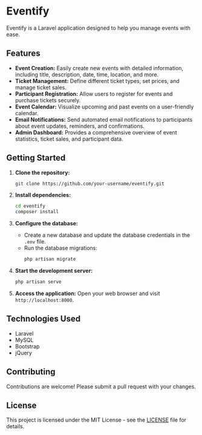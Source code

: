 # Eventify

Eventify is a Laravel application designed to help you manage events with ease. 

## Features

* **Event Creation:** Easily create new events with detailed information, including title, description, date, time, location, and more.
* **Ticket Management:** Define different ticket types, set prices, and manage ticket sales.
* **Participant Registration:** Allow users to register for events and purchase tickets securely.
* **Event Calendar:** Visualize upcoming and past events on a user-friendly calendar.
* **Email Notifications:** Send automated email notifications to participants about event updates, reminders, and confirmations.
* **Admin Dashboard:** Provides a comprehensive overview of event statistics, ticket sales, and participant data.

## Getting Started

1. **Clone the repository:**
   ```bash
   git clone https://github.com/your-username/eventify.git
   ```

2. **Install dependencies:**
   ```bash
   cd eventify
   composer install
   ```

3. **Configure the database:**
   - Create a new database and update the database credentials in the `.env` file.
   - Run the database migrations:
     ```bash
     php artisan migrate
     ```

4. **Start the development server:**
   ```bash
   php artisan serve
   ```

5. **Access the application:**
   Open your web browser and visit `http://localhost:8000`.

## Technologies Used

* Laravel
* MySQL
* Bootstrap
* jQuery

## Contributing

Contributions are welcome! Please submit a pull request with your changes.

## License

This project is licensed under the MIT License - see the [LICENSE](LICENSE) file for details.

